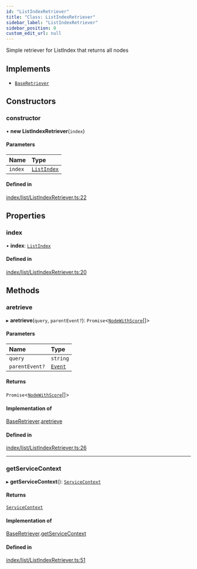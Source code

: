 ```yaml
---
id: "ListIndexRetriever"
title: "Class: ListIndexRetriever"
sidebar_label: "ListIndexRetriever"
sidebar_position: 0
custom_edit_url: null
---
```


Simple retriever for ListIndex that returns all nodes

## Implements

- [`BaseRetriever`](../interfaces/BaseRetriever.md)

## Constructors

### constructor

• **new ListIndexRetriever**(`index`)

#### Parameters

| Name | Type |
| :------ | :------ |
| `index` | [`ListIndex`](ListIndex.md) |

#### Defined in

[index/list/ListIndexRetriever.ts:22](https://github.com/run-llama/LlamaIndexTS/blob/d73ac8e/packages/core/src/index/list/ListIndexRetriever.ts#L22)

## Properties

### index

• **index**: [`ListIndex`](ListIndex.md)

#### Defined in

[index/list/ListIndexRetriever.ts:20](https://github.com/run-llama/LlamaIndexTS/blob/d73ac8e/packages/core/src/index/list/ListIndexRetriever.ts#L20)

## Methods

### aretrieve

▸ **aretrieve**(`query`, `parentEvent?`): `Promise`<[`NodeWithScore`](../interfaces/NodeWithScore.md)[]\>

#### Parameters

| Name | Type |
| :------ | :------ |
| `query` | `string` |
| `parentEvent?` | [`Event`](../interfaces/Event.md) |

#### Returns

`Promise`<[`NodeWithScore`](../interfaces/NodeWithScore.md)[]\>

#### Implementation of

[BaseRetriever](../interfaces/BaseRetriever.md).[aretrieve](../interfaces/BaseRetriever.md#aretrieve)

#### Defined in

[index/list/ListIndexRetriever.ts:26](https://github.com/run-llama/LlamaIndexTS/blob/d73ac8e/packages/core/src/index/list/ListIndexRetriever.ts#L26)

___

### getServiceContext

▸ **getServiceContext**(): [`ServiceContext`](../interfaces/ServiceContext.md)

#### Returns

[`ServiceContext`](../interfaces/ServiceContext.md)

#### Implementation of

[BaseRetriever](../interfaces/BaseRetriever.md).[getServiceContext](../interfaces/BaseRetriever.md#getservicecontext)

#### Defined in

[index/list/ListIndexRetriever.ts:51](https://github.com/run-llama/LlamaIndexTS/blob/d73ac8e/packages/core/src/index/list/ListIndexRetriever.ts#L51)
